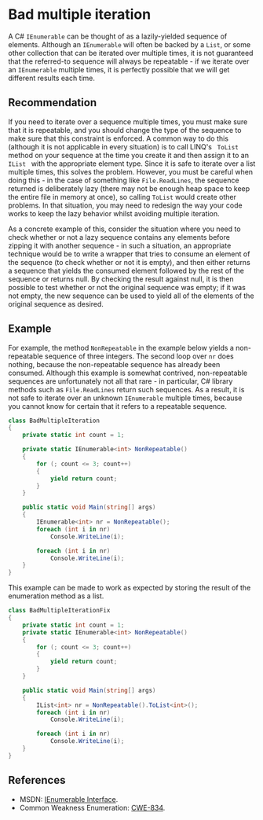 # Bad multiple iteration
A C\# `IEnumerable` can be thought of as a lazily-yielded sequence of elements. Although an `IEnumerable` will often be backed by a `List`, or some other collection that can be iterated over multiple times, it is not guaranteed that the referred-to sequence will always be repeatable - if we iterate over an `IEnumerable` multiple times, it is perfectly possible that we will get different results each time.


## Recommendation
If you need to iterate over a sequence multiple times, you must make sure that it is repeatable, and you should change the type of the sequence to make sure that this constraint is enforced. A common way to do this (although it is not applicable in every situation) is to call LINQ's ` ToList` method on your sequence at the time you create it and then assign it to an `IList ` with the appropriate element type. Since it is safe to iterate over a list multiple times, this solves the problem. However, you must be careful when doing this - in the case of something like `File.ReadLines`, the sequence returned is deliberately lazy (there may not be enough heap space to keep the entire file in memory at once), so calling `ToList` would create other problems. In that situation, you may need to redesign the way your code works to keep the lazy behavior whilst avoiding multiple iteration.

As a concrete example of this, consider the situation where you need to check whether or not a lazy sequence contains any elements before zipping it with another sequence - in such a situation, an appropriate technique would be to write a wrapper that tries to consume an element of the sequence (to check whether or not it is empty), and then either returns a sequence that yields the consumed element followed by the rest of the sequence or returns null. By checking the result against null, it is then possible to test whether or not the original sequence was empty; if it was not empty, the new sequence can be used to yield all of the elements of the original sequence as desired.


## Example
For example, the method `NonRepeatable` in the example below yields a non-repeatable sequence of three integers. The second loop over `nr` does nothing, because the non-repeatable sequence has already been consumed. Although this example is somewhat contrived, non-repeatable sequences are unfortunately not all that rare - in particular, C\# library methods such as `File.ReadLines` return such sequences. As a result, it is not safe to iterate over an unknown `IEnumerable` multiple times, because you cannot know for certain that it refers to a repeatable sequence.


```csharp
class BadMultipleIteration
{
    private static int count = 1;

    private static IEnumerable<int> NonRepeatable()
    {
        for (; count <= 3; count++)
        {
            yield return count;
        }
    }

    public static void Main(string[] args)
    {
        IEnumerable<int> nr = NonRepeatable();
        foreach (int i in nr)
            Console.WriteLine(i);

        foreach (int i in nr)
            Console.WriteLine(i);
    }
}

```
This example can be made to work as expected by storing the result of the enumeration method as a list.


```csharp
class BadMultipleIterationFix
{
    private static int count = 1;
    private static IEnumerable<int> NonRepeatable()
    {
        for (; count <= 3; count++)
        {
            yield return count;
        }
    }

    public static void Main(string[] args)
    {
        IList<int> nr = NonRepeatable().ToList<int>();
        foreach (int i in nr)
            Console.WriteLine(i);

        foreach (int i in nr)
            Console.WriteLine(i);
    }
}

```

## References
* MSDN: [IEnumerable Interface](http://msdn.microsoft.com/en-us/library/system.collections.ienumerable.aspx).
* Common Weakness Enumeration: [CWE-834](https://cwe.mitre.org/data/definitions/834.html).
